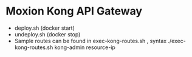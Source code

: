 # Moxion Kong API Gateway
- deploy.sh (docker start)
- undeploy.sh (docker stop)
- Sample routes can be found in exec-kong-routes.sh , syntax ./exec-kong-routes.sh kong-admin resource-ip
